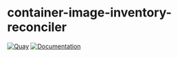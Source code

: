 # container-image-inventory-reconciler

[![Quay](https://img.shields.io/badge/Quay-osism%2Finventory--reconciler-blue.svg)](https://quay.io/repository/osism/inventory-reconciler)
[![Documentation](https://img.shields.io/static/v1?label=&message=documentation&color=blue)](https://osism.github.io/docs/guides/configuration-guide/inventory#reconciler)
